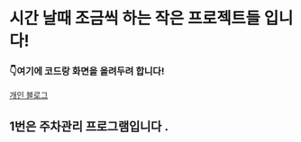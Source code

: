 # 시간 날때 조금씩 하는 작은 프로젝트들 입니다! 

### 👇여기에 코드랑 화면을 올려두려 합니다!
[개인 블로그](https://404-err.tistory.com/)

## 1번은 주차관리 프로그램입니다 .

